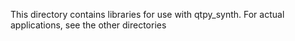 
This directory contains libraries for use with qtpy_synth.
For actual applications, see the other directories
